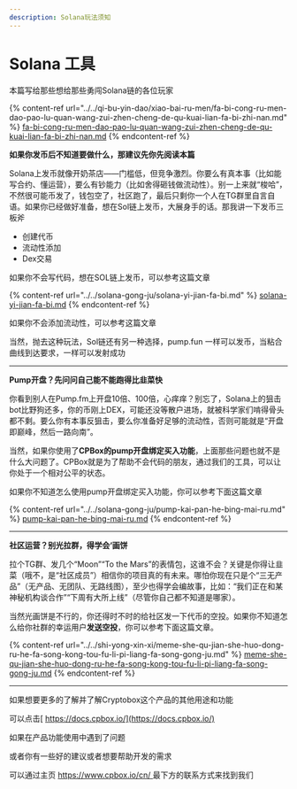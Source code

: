 ```yaml
---
description: Solana玩法须知
---
```


# Solana 工具

本篇写给那些想给那些勇闯Solana链的各位玩家

{% content-ref url="../../qi-bu-yin-dao/xiao-bai-ru-men/fa-bi-cong-ru-men-dao-pao-lu-quan-wang-zui-zhen-cheng-de-qu-kuai-lian-fa-bi-zhi-nan.md" %}
[fa-bi-cong-ru-men-dao-pao-lu-quan-wang-zui-zhen-cheng-de-qu-kuai-lian-fa-bi-zhi-nan.md](../../qi-bu-yin-dao/xiao-bai-ru-men/fa-bi-cong-ru-men-dao-pao-lu-quan-wang-zui-zhen-cheng-de-qu-kuai-lian-fa-bi-zhi-nan.md)
{% endcontent-ref %}

**如果你发币后不知道要做什么，那建议先你先阅读本篇**

Solana上发币就像开奶茶店——门槛低，但竞争激烈。你要么有真本事（比如能写合约、懂运营），要么有钞能力（比如舍得砸钱做流动性）。别一上来就“梭哈”，不然很可能币发了，钱包空了，社区跑了，最后只剩你一个人在TG群里自言自语。如果你已经做好准备，想在Sol链上发币，大展身手的话。那我讲一下发币三板斧

* 创建代币
* 流动性添加
* Dex交易

如果你不会写代码，想在SOL链上发币，可以参考这篇文章

{% content-ref url="../../solana-gong-ju/solana-yi-jian-fa-bi.md" %}
[solana-yi-jian-fa-bi.md](../../solana-gong-ju/solana-yi-jian-fa-bi.md)
{% endcontent-ref %}

如果你不会添加流动性，可以参考这篇文章

当然，抛去这种玩法，Sol链还有另一种选择，pump.fun 一样可以发币，当粘合曲线到达要求，一样可以发射成功

***

**Pump开盘？先问问自己能不能跑得比韭菜快**

你看到别人在Pump.fm上开盘10倍、100倍，心痒痒？别忘了，Solana上的狙击bot比野狗还多，你的币刚上DEX，可能还没等散户进场，就被科学家们啃得骨头都不剩。要么你有本事反狙击，要么你准备好足够的流动性，否则可能就是“开盘即巅峰，然后一路向南”。

当然，如果你使用了**CPBox的pump开盘绑定买入功能**，上面那些问题也就不是什么大问题了。CPBox就是为了帮助不会代码的朋友，通过我们的工具，可以让你处于一个相对公平的状态。

如果你不知道怎么使用pump开盘绑定买入功能，你可以参考下面这篇文章

{% content-ref url="../../solana-gong-ju/pump-kai-pan-he-bing-mai-ru.md" %}
[pump-kai-pan-he-bing-mai-ru.md](../../solana-gong-ju/pump-kai-pan-he-bing-mai-ru.md)
{% endcontent-ref %}

***

**社区运营？别光拉群，得学会‘画饼**

拉个TG群、发几个“Moon”“To the Mars”的表情包，这谁不会？关键是你得让韭菜（哦不，是“社区成员”）相信你的项目真的有未来。哪怕你现在只是个“三无产品”（无产品、无团队、无路线图），至少也得学会编故事，比如：“我们正在和某神秘机构谈合作”“下周有大所上线”（尽管你自己都不知道是哪家）。

当然光画饼是不行的，你还得时不时的给社区发一下代币的空投。如果你不知道怎么给你社群的幸运用户**发送空投**，你可以参考下面这篇文章。

{% content-ref url="../../shi-yong-xin-xi/meme-she-qu-jian-she-huo-dong-ru-he-fa-song-kong-tou-fu-li-pi-liang-fa-song-gong-ju.md" %}
[meme-she-qu-jian-she-huo-dong-ru-he-fa-song-kong-tou-fu-li-pi-liang-fa-song-gong-ju.md](../../shi-yong-xin-xi/meme-she-qu-jian-she-huo-dong-ru-he-fa-song-kong-tou-fu-li-pi-liang-fa-song-gong-ju.md)
{% endcontent-ref %}

***

如果想要更多的了解并了解Cryptobox这个产品的其他用途和功能

可以点击[ https://docs.cpbox.io/](https://docs.cpbox.io/)

如果在产品功能使用中遇到了问题

或者你有一些好的建议或者想要帮助开发的需求

可以通过主页 [https://www.cpbox.io/cn/ ](https://www.cpbox.io/cn/)最下方的联系方式来找到我们
